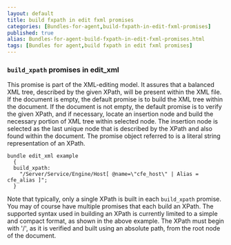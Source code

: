 ```yaml
---
layout: default
title: build fxpath in edit fxml promises
categories: [Bundles-for-agent,build-fxpath-in-edit-fxml-promises]
published: true
alias: Bundles-for-agent-build-fxpath-in-edit-fxml-promises.html
tags: [Bundles for agent,build fxpath in edit fxml promises]
---
```


### `build_xpath` promises in edit\_xml

  

This promise is part of the XML-editing model. It assures that a
balanced XML tree, described by the given XPath, will be present within
the XML file. If the document is empty, the default promise is to build
the XML tree within the document. If the document is not empty, the
default promise is to verify the given XPath, and if necessary, locate
an insertion node and build the necessary portion of XML tree within
selected node. The insertion node is selected as the last unique node
that is described by the XPath and also found within the document. The
promise object referred to is a literal string representation of an
XPath.

  

```cf3
bundle edit_xml example
  {
  build_xpath:
    "/Server/Service/Engine/Host[ @name=\"cfe_host\" | Alias = cfe_alias ]";
  }
```

  

Note that typically, only a single XPath is built in each `build_xpath`
promise. You may of course have multiple promises that each build an
XPath. The supported syntax used in building an XPath is currently
limited to a simple and compact format, as shown in the above example.
The XPath must begin with '/', as it is verified and built using an
absolute path, from the root node of the document.

